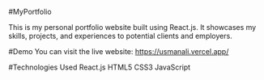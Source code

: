 #MyPortfolio

This is my personal portfolio website built using React.js. It showcases my skills, projects, and experiences to potential clients and employers.

#Demo
You can visit the live website: https://usmanali.vercel.app/

#Technologies Used
React.js
HTML5
CSS3
JavaScript

